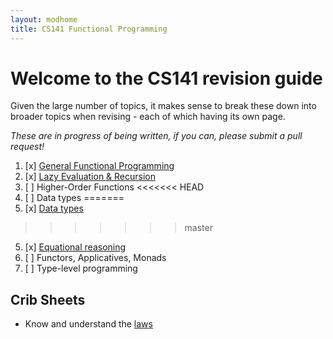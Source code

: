 ```yaml
---
layout: modhome
title: CS141 Functional Programming
---
```


# Welcome to the CS141 revision guide

Given the large number of topics, it makes sense to break these down into broader topics when revising - each of which having its own page.

*These are in progress of being written, if you can, please submit a pull request!*

1. [x] [General Functional Programming](part1)
2. [x] [Lazy Evaluation & Recursion](part2)
3. [ ] Higher-Order Functions
<<<<<<< HEAD
4. [ ] Data types
=======
4. [x] [Data types](datatypes)
>>>>>>> master
5. [x] [Equational reasoning](equationalReasoning)
6. [ ] Functors, Applicatives, Monads
7. [ ] Type-level programming

## Crib Sheets

- Know and understand the [laws](laws)
